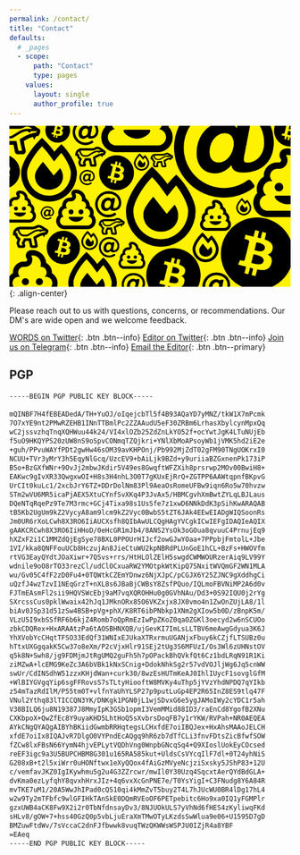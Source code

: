 ```yaml
---
permalink: /contact/
title: "Contact"
defaults:
  # _pages
  - scope:
      path: "Contact"
      type: pages
    values:
      layout: single
      author_profile: true
---
```


![](/assets/images/yellow.png){: .align-center}

Please reach out to us with questions, concerns, or recommendations. Our DM's are wide open and we welcome feedback. 


[<i class="fab fa-twitter"></i> WORDS on Twitter](https://twitter.com/_bitcoinwords){: .btn .btn--info}
[<i class="fab fa-twitter"></i> Editor on Twitter](https://twitter.com/_joerodgers){: .btn .btn--info}
[<i class="fab fa-telegram-plane"></i> Join us on Telegram](https://t.me/bitcoinwordsjournal){: .btn .btn--info}
[<i class="fas fa-envelope-open-text"></i> Email the Editor](mailto:bitcoinwords@gmail.com){: .btn .btn--primary}

## PGP

```
-----BEGIN PGP PUBLIC KEY BLOCK-----

mQINBF7H4fEBEADedA/TH+YuOJ/oIqejcbTl5f4B93AQaYD7yMNZ/tkW1X7mPcmk
7O7xYE9nt2PMwRZEHB1INnTTBmlPc2ZZAAudU5eF30ZRBm6LrhasXbylcynMpxQq
wC2jssvzhqTnqXQHWuu44k24/VI4xlOZb25ZdZnLkYO52f+ocYwtJgK4LTuNUjEb
f5uO9HKQYPS20zUW8nS9oSpvCONmqTZQjkri+YNlXbMoAPsoyWb1jVMK5hd2iE2e
+guh/PPvuWAYfPDt2gwHw46sOM39avKHPOnj/Pb992MjZdT02gFM90TNgUOKrxI0
NCUU+TVr3yMrY3h5EqyNlGcq/UzcEV9+bAiLjk9BZd+y9uriiaBZGxnenPk173iP
B5o+BzGXfWNr+9OvJj2mbwJKdir5V49es8GwqftWFZXih8prsrwp2MOv00BwiH8+
EAKwc9gIvXR33QwgxwOI+H8s3H4nhL3O0T7gKUxEjRrQ+ZGTPP6AAWtqpnfBKpvG
UrCIt0kuLc1/2xcbJrY6TZ+DDrDolNm83Pl9AeaOsRomeUFBw9iqn6Ro5w70hvzw
STm2wVU6MR5icaPjAEX5XtuCYnfSvXKq4P3JvAx5/HBMCgvhXmBwtZYLqLBJLaus
DQeNTqRqePz9Te7M3rmc+GCj4Tixa98s1UsSfe7z1xwD6NNkDdK3pSihKwARAQAB
tB5Kb2UgUm9kZ2VycyA8am9lcm9kZ2Vyc0BwbS5tZT6JAk4EEwEIADgWIQSoonRs
Jm0UR6rXoLCwh8X3RO6IiAUCXsfh8QIbAwULCQgHAgYVCgkICwIEFgIDAQIeAQIX
gAAKCRCwh8X3RO6IiHHoD/0eHcGR1mJb4/8ANS2YsOk3oGOua8qvuuC4PrnujEq9
hXZxF2i1C1MMZdQjEgSye78BXL0PPOUrHIJcf2owGJwYOaa+7PPpbjFmtolL+Jbe
1VI/kka8QNFFouUCb8HczujAn8JieCtuWU2kpNBRdPLUnGoE1hCL+BzFs+HWOVfm
rtVG3EayQYdtJOaXiwr+7QSvs+rrs/HtHLOlZElH5swgdCWMWOURzerAiq9LV99Y
wdnile9oO8rTO33rezCl/udClOCxuaRW2YMOtpkWtKipQ7SNxitWVQmGF2WN1MLA
wu/Gv05C4fF2zD0Fu4+0TQWtkCZEmYDnwz6NjXJpC/pCGJX6Y25ZJNC9gXddhgCi
uQzfJ4wzTzvI1NEqGrzT+nXL8s6JBaBjCWBsY8ZsfPQuo/IQLmoFBVNiMP2A6d0v
FJTmEAsmFl2sii9HQVSWcEbj9aM7vqXQROHHu0g0GVhNAu/Dd3+0S92IQU0j2rYg
SXrcssCus0pklWwaix42hJq1JMknORx85O6VKZxjx8JX0vmo4n1ZwOnZUjLA8/1l
biAv0JSp31d51zSw4BSB+pVg+phX/K8RT6ibPNbkp1XNm2gXIow5b0D/zBnpK5m/
VLzU5I9xbSSfRF6b6kjZ4Romb7oQpRmEzIwPpZKoZ0qaOZGKl3oecyd2w6nSCUOo
zbkCDQRex+HxARAAtzPa6tAOSBHNXQB/ujGevKI7ImLsLLTBV6meAwgGdyua3K6J
YhXVobYcCHqtTFSO33EdQf31WNIxEJUkaXTRxrmuUGANjxFbuy6kCZjfLTSUBz0u
hTtxUXGgqakK5Cw37o8eXm/P2cVjxHlr91SEj2tUg3S6MFUzI/Os3Wl6zUHNstOV
q5k8N+Swh8/jg9FDMjmJtRgUMQ2guFh5h7pOPackBhQVkfQt6Cz1bdLRqN91R1Ki
ziMZwA+lcEMG9KeZc3A6bVBk1kNxSCnig+DdokNhkSg2r57vdVOJljWg6Jq5cnWW
swUr/CdINSdhW51zzxKHjdWan+curk30/8wzEsHUTmKeAJ0IhlIUycF1sovglGfM
+WlBIYGVgqYip6sgFFRovsS7sTLtyHiooftW8MVKy4uThp5jYVzYhdNPDQ7qYIkb
z54mTazRdIlM/P55tm0T+vlfnYaUhYLSP27p9putLuGp4EP2R65InZ8ES9tlq47F
VNul2Ythq83lTICCQN3YK/DNKgk1PGN0jL1wjSDvxG6e5ygJAMoIWy2cYDC1r5ah
V38BILQ6ju8N19387J8MmyIpK3GSb1opmI3VemMMid88ID3/raEnCd8YgofB2XNu
CXKbpoX+QwZfEc8Y9uyaKHD5LhtHoQ5sXvbrsDoqFB7y1rYKW/RVPah+NR0AEQEA
AYkCNgQYAQgAIBYhBKiidGwmbRRHqtegsLCHxfdE7oiIBQJex+HxAhsMAAoJELCH
xfdE7oiIx8IQAJvR7DlgO0VYPndEcAQgq9hR6zb7dTfCLi3fnvFDtsZicBfwfSOW
fZCw8lxFBsN66YymN4hjvEPLytVQDhVng0WnpbGNcqSq4+Q9XIoslUokEyCOcsed
reEF3igc9a3U5BUPCHBM8G301u165RA585kut+UldsCsVYcqIlF7dl+0T24yhNiS
G208xB+t2l5xiWrr0uHONftwx1eXyQQox4fAiGzMVyeNcjziSxsky5JShP83+12U
c/vemfavJKZ0IgIKywhmu5g2u4G3ZZrcwr/mwIl0Y30Uzq4SqcxtAerQYdBdGLA+
dvKma0ezLyfqhY8qvxhHrxJIz+4q6vxXcGnPNE7e/T0YsYigI+C3FNudg8Y6A84R
mvTKE7uM1/20A5WwJhIPad0cQS10qi4kMmZvT5buy2T4L7hJUcWU0BR4lDg17hL4
w2w9Ty2mTFbfc9wlGFIHkTAnSkE0DQmRVEoOF6PETpebitc6Ho9xa0IQ1yFGMPlr
gzxUWB4aCK8Fw9X2i2r0TbNfdnsayDv3/8NJUOkULS7yVhNd6fHES4zKyliwqFKd
sHLv8/gOW+7+hss40GzQ0p5vbLjuEraXmTMwOTyLKzdsSwWlua9e06+U1595D7gD
BMZuwFtdWv/7sVccaC2dnFJfbwwk8vuqTWzQKWWsWSPJU0IZjR4a8YBF
=EAeq
-----END PGP PUBLIC KEY BLOCK-----
```